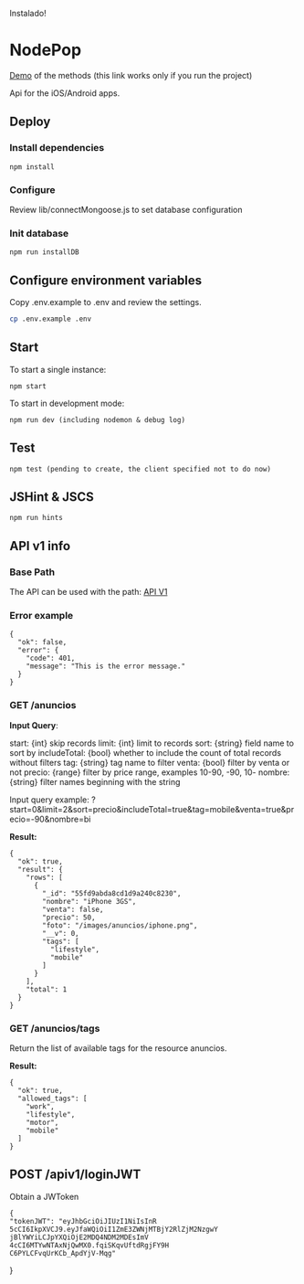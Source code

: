
Instalado!

# NodePop

[Demo](/anuncios) of the methods (this link works only if you run the project)

Api for the iOS/Android apps.

## Deploy

### Install dependencies
    
    npm install

### Configure  

Review lib/connectMongoose.js to set database configuration

### Init database

    npm run installDB

## Configure environment variables

Copy .env.example to .env and review the settings.

```sh
cp .env.example .env
```

## Start

To start a single instance:
    
    npm start

To start in development mode:

    npm run dev (including nodemon & debug log)

## Test

    npm test (pending to create, the client specified not to do now)

## JSHint & JSCS

    npm run hints

## API v1 info


### Base Path

The API can be used with the path:
[API V1](/apiv1/anuncios)

### Error example

    {
      "ok": false,
      "error": {
        "code": 401,
        "message": "This is the error message."
      }
    }

### GET /anuncios

**Input Query**:

start: {int} skip records
limit: {int} limit to records
sort: {string} field name to sort by
includeTotal: {bool} whether to include the count of total records without filters
tag: {string} tag name to filter
venta: {bool} filter by venta or not
precio: {range} filter by price range, examples 10-90, -90, 10-
nombre: {string} filter names beginning with the string

Input query example: ?start=0&limit=2&sort=precio&includeTotal=true&tag=mobile&venta=true&precio=-90&nombre=bi

**Result:** 

    {
      "ok": true,
      "result": {
        "rows": [
          {
            "_id": "55fd9abda8cd1d9a240c8230",
            "nombre": "iPhone 3GS",
            "venta": false,
            "precio": 50,
            "foto": "/images/anuncios/iphone.png",
            "__v": 0,
            "tags": [
              "lifestyle",
              "mobile"
            ]
          }
        ],
        "total": 1
      }
    }


### GET /anuncios/tags

Return the list of available tags for the resource anuncios.

**Result:** 

    {
      "ok": true,
      "allowed_tags": [
        "work",
        "lifestyle",
        "motor",
        "mobile"
      ]
    }

## POST  /apiv1/loginJWT

  Obtain a JWToken

    {
    "tokenJWT": "eyJhbGciOiJIUzI1NiIsInR
    5cCI6IkpXVCJ9.eyJfaWQiOiI1ZmE3ZWNjMTBjY2RlZjM2NzgwY
    jBlYWYiLCJpYXQiOjE2MDQ4NDM2MDEsImV
    4cCI6MTYwNTAxNjQwMX0.fqiSKqvUftdRgjFY9H
    C6PYLCFvqUrKCb_ApdYjV-Mqg"
}